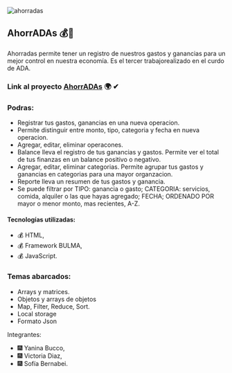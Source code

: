 ![ahorradas](https://sofiabernabeicejas.github.io/AhorrADAs/imagenes/ahorradas.png)

## AhorrADAs 💰💸

Ahorradas permite tener un registro de nuestros gastos y ganancias para un mejor control en nuestra economía.
Es el tercer trabajorealizado en el curdo de ADA.

### Link al proyecto [AhorrADAs](https://sofiabernabeicejas.github.io/AhorrADAs/) 🌍 ✔

### Podras:

- Registrar tus gastos, ganancias en una nueva operacion.
- Permite distinguir entre monto, tipo, categoria y fecha en nueva operacion.
- Agregar, editar, eliminar operacones.
- Balance lleva el registro de tus ganancias y gastos. Permite ver el total de tus finanzas en un balance positivo o negativo.
- Agregar, editar, eliminar categorias. Permite agrupar tus gastos y ganancias en categorias para una mayor organzacion.
- Reporte lleva un resumen de tus gastos y ganancia.
- Se puede filtrar por TIPO: ganancia o gasto; CATEGORIA: servicios, comida, alquiler o las que hayas agregado; FECHA; ORDENADO POR mayor o menor monto, mas recientes, A-Z.

#### Tecnologías utilizadas:

- 💰 HTML,
- 💰 Framework BULMA,
- 💰 JavaScript.

### Temas abarcados:

- Arrays y matrices.
- Objetos y arrays de objetos
- Map, Filter, Reduce, Sort.
- Local storage
- Formato Json

Integrantes:

- 🎆 Yanina Bucco,
- 🎆 Victoria Diaz,
- 🎆 Sofía Bernabei.
